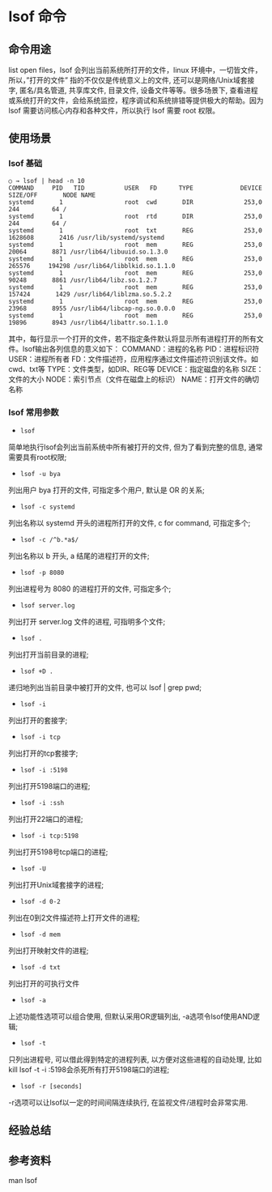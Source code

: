 # lsof 命令

## 命令用途
list open files，lsof 会列出当前系统所打开的文件，linux 环境中，一切皆文件，所以，”打开的文件” 指的不仅仅是传统意义上的文件, 还可以是网络/Unix域套接字, 匿名/具名管道, 共享库文件, 目录文件, 设备文件等等。很多场景下, 查看进程或系统打开的文件，会给系统监控，程序调试和系统排错等提供极大的帮助。因为 lsof 需要访问核心内存和各种文件，所以执行 lsof 需要 root 权限。 

## 使用场景

### lsof 基础
```shell
○ → lsof | head -n 10
COMMAND     PID   TID           USER   FD      TYPE             DEVICE  SIZE/OFF       NODE NAME
systemd       1                 root  cwd       DIR              253,0       244         64 /
systemd       1                 root  rtd       DIR              253,0       244         64 /
systemd       1                 root  txt       REG              253,0   1628608       2416 /usr/lib/systemd/systemd
systemd       1                 root  mem       REG              253,0     20064       8871 /usr/lib64/libuuid.so.1.3.0
systemd       1                 root  mem       REG              253,0    265576     194298 /usr/lib64/libblkid.so.1.1.0
systemd       1                 root  mem       REG              253,0     90248       8861 /usr/lib64/libz.so.1.2.7
systemd       1                 root  mem       REG              253,0    157424       1429 /usr/lib64/liblzma.so.5.2.2
systemd       1                 root  mem       REG              253,0     23968       8955 /usr/lib64/libcap-ng.so.0.0.0
systemd       1                 root  mem       REG              253,0     19896       8943 /usr/lib64/libattr.so.1.1.0

```
其中，每行显示一个打开的文件，若不指定条件默认将显示所有进程打开的所有文件。lsof输出各列信息的意义如下：
COMMAND：进程的名称
PID：进程标识符
USER：进程所有者
FD：文件描述符，应用程序通过文件描述符识别该文件。如cwd、txt等
TYPE：文件类型，如DIR、REG等
DEVICE：指定磁盘的名称
SIZE：文件的大小
NODE：索引节点（文件在磁盘上的标识）
NAME：打开文件的确切名称

### lsof 常用参数

- `lsof`

简单地执行lsof会列出当前系统中所有被打开的文件, 但为了看到完整的信息, 通常需要具有root权限;

- `lsof -u bya`

列出用户 bya 打开的文件, 可指定多个用户, 默认是 OR 的关系;

- `lsof -c systemd`

列出名称以 systemd 开头的进程所打开的文件, c for command, 可指定多个;

- `lsof -c /^b.*a$/` 

列出名称以 b 开头, a 结尾的进程打开的文件;

- `lsof -p 8080` 

列出进程号为 8080 的进程打开的文件, 可指定多个;

- `lsof server.log`

列出打开 server.log 文件的进程, 可指明多个文件;

- `lsof .`

列出打开当前目录的进程;

- `lsof +D .` 

递归地列出当前目录中被打开的文件, 也可以 lsof | grep pwd;

- `lsof -i` 

列出打开的套接字;

- `lsof -i tcp` 

列出打开的tcp套接字;

- `lsof -i :5198` 

列出打开5198端口的进程;

- `lsof -i :ssh` 

列出打开22端口的进程;

- `lsof -i tcp:5198` 

列出打开5198号tcp端口的进程;

- `lsof -U` 

列出打开Unix域套接字的进程;

- `lsof -d 0-2` 

列出在0到2文件描述符上打开文件的进程;

- `lsof -d mem` 

列出打开映射文件的进程;

- `lsof -d txt`

列出打开的可执行文件

- `lsof -a`

上述功能性选项可以组合使用, 但默认采用OR逻辑列出, -a选项令lsof使用AND逻辑;

- `lsof -t`

只列出进程号, 可以借此得到特定的进程列表, 以方便对这些进程的自动处理, 比如kill lsof -t -i :5198会杀死所有打开5198端口的进程;

- `lsof -r [seconds]`

-r选项可以让lsof以一定的时间间隔连续执行, 在监视文件/进程时会非常实用.


## 经验总结

## 参考资料

man lsof

